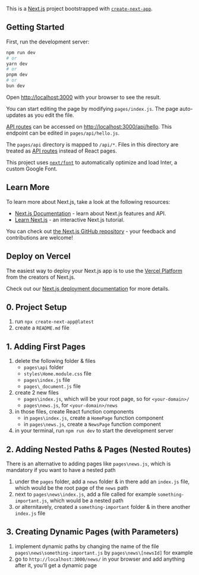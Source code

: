 This is a [Next.js](https://nextjs.org/) project bootstrapped with [`create-next-app`](https://github.com/vercel/next.js/tree/canary/packages/create-next-app).

## Getting Started

First, run the development server:

```bash
npm run dev
# or
yarn dev
# or
pnpm dev
# or
bun dev
```

Open [http://localhost:3000](http://localhost:3000) with your browser to see the result.

You can start editing the page by modifying `pages/index.js`. The page auto-updates as you edit the file.

[API routes](https://nextjs.org/docs/api-routes/introduction) can be accessed on [http://localhost:3000/api/hello](http://localhost:3000/api/hello). This endpoint can be edited in `pages/api/hello.js`.

The `pages/api` directory is mapped to `/api/*`. Files in this directory are treated as [API routes](https://nextjs.org/docs/api-routes/introduction) instead of React pages.

This project uses [`next/font`](https://nextjs.org/docs/basic-features/font-optimization) to automatically optimize and load Inter, a custom Google Font.

## Learn More

To learn more about Next.js, take a look at the following resources:

- [Next.js Documentation](https://nextjs.org/docs) - learn about Next.js features and API.
- [Learn Next.js](https://nextjs.org/learn) - an interactive Next.js tutorial.

You can check out [the Next.js GitHub repository](https://github.com/vercel/next.js/) - your feedback and contributions are welcome!

## Deploy on Vercel

The easiest way to deploy your Next.js app is to use the [Vercel Platform](https://vercel.com/new?utm_medium=default-template&filter=next.js&utm_source=create-next-app&utm_campaign=create-next-app-readme) from the creators of Next.js.

Check out our [Next.js deployment documentation](https://nextjs.org/docs/deployment) for more details.

## 0. Project Setup

1. run `npx create-next-app@latest`
2. create a `README.md` file

## 1. Adding First Pages

1. delete the following folder & files
   - `pages\api` folder
   - `styles\Home.module.css` file
   - `pages\index.js` file
   - `pages\_document.js` file
2. create 2 new files
   - `pages\index.js`, which will be your root page, so for `<your-domain>/`
   - `pages\news.js`, for `<your-domain>/news`
3. in those files, create React function components
   - in `pages\index.js`, create a `HomePage` function component
   - in `pages\news.js`, create a `NewsPage` function component
4. in your terminal, run `npm run dev` to start the development server

## 2. Adding Nested Paths & Pages (Nested Routes)

There is an alternative to adding pages like `pages\news.js`, which is mandatory if you want to have a nested path

1. under the `pages` folder, add a `news` folder & in there add an `index.js` file, which would be the root page of the `news` path
2. next to `pages\news\index.js`, add a file called for example `something-important.js`, which would be a nested path
3. or alternitavely, created a `something-important` folder & in there another `index.js` file

## 3. Creating Dynamic Pages (with Parameters)

1. implement dynamic paths by changing the name of the file `pages\news\something-important.js` by `pages\news\[newsId]` for example
2. go to `http://localhost:3000/news/` in your browser and add anything after it, you'll get a dynamic page
